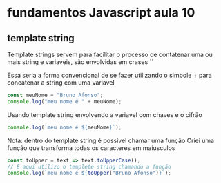 # fundamentos Javascript aula 10
## template string


Template strings servem para facilitar o processo de contatenar uma ou mais string e variaveis, são envolvidas em crases ``

Essa seria a forma convencional de se fazer utilizando o simbole + para concatenar a string com uma variavel

```javascript
const meuNome = "Bruno Afonso";
console.log("meu nome é " + meuNome);
``` 
Usando template string envolvendo a variavel com chaves e o cifrão

```javascript
console.log(`meu nome é ${meuNome}`);
```

Nota: dentro do template string é possivel chamar uma função
Criei uma função que transforma todas os caracteres em maiusculos

```javascript
const toUpper = text => text.toUpperCase();
// E aqui utilizo o templete string chamando a função
console.log(`meu nome é ${toUpper("Bruno Afonso")}`);
```